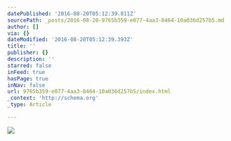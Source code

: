```yaml
---
datePublished: '2016-08-20T05:12:39.811Z'
sourcePath: _posts/2016-08-20-9765b359-e077-4aa3-8464-10a036d257b5.md
author: []
via: {}
dateModified: '2016-08-20T05:12:39.393Z'
title: ''
publisher: {}
description: ''
starred: false
inFeed: true
hasPage: true
inNav: false
url: 9765b359-e077-4aa3-8464-10a036d257b5/index.html
_context: 'http://schema.org'
_type: Article

---
```

![](https://the-grid-user-content.s3-us-west-2.amazonaws.com/8e117e81-e96d-4c0c-bb11-17c19bef1a69.png)